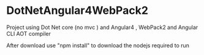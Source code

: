 # DotNetAngular4WebPack2

Project using Dot Net core (no mvc ) and Angular4 , WebPack2 and Angular CLI AOT compiler

After download use "npm install" to download the nodejs required to run
